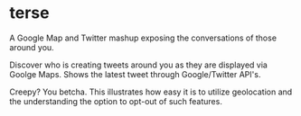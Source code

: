 terse
=====

A Google Map and Twitter mashup exposing the conversations of those around you.

Discover who is creating tweets around you as they are displayed via Goolge Maps. Shows the latest tweet through Google/Twitter API's.

Creepy? You betcha. This illustrates how easy it is to utilize geolocation and the understanding the option to opt-out of such features.
